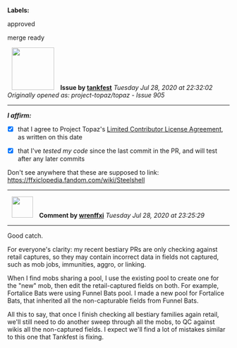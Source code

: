 **Labels:**

approved

merge ready



<a href="https://github.com/tankfest"><img src="https://avatars1.githubusercontent.com/u/37684138?v=4" width="96" height="96" hspace="10"></img></a> **Issue by [tankfest](https://github.com/tankfest)**
_Tuesday Jul 28, 2020 at 22:32:02_
_Originally opened as: project-topaz/topaz - Issue 905_

----

<!-- place 'x' mark between square [] brackets to affirm: -->
**_I affirm:_**
- [x] that I agree to Project Topaz's [Limited Contributor License Agreement](http://project-topaz.com/blob/release/CONTRIBUTOR_AGREEMENT.md), as written on this date
- [x] that I've _tested my code_ since the last commit in the PR, and will test after any later commits

Don't see anywhere that these are supposed to link: https://ffxiclopedia.fandom.com/wiki/Steelshell


----
<a href="https://github.com/wrenffxi"><img src="https://avatars1.githubusercontent.com/u/21246949?v=4" width="48" height="48" hspace="10"></img></a> **Comment by [wrenffxi](https://github.com/wrenffxi)**
_Tuesday Jul 28, 2020 at 23:25:29_

----

Good catch.

For everyone's clarity: my recent bestiary PRs are only checking against retail captures, so they may contain incorrect data in fields not captured, such as mob jobs, immunities, aggro, or linking.

When I find mobs sharing a pool, I use the existing pool to create one for the "new" mob, then edit the retail-captured fields on both.  For example, Fortalice Bats were using Funnel Bats pool.  I made a new pool for Fortalice Bats, that inherited all the non-capturable fields from Funnel Bats.

All this to say, that once I finish checking all bestiary families again retail, we'll still need to do another sweep through all the mobs, to QC against wikis all the non-captured fields.  I expect we'll find a lot of mistakes similar to this one that Tankfest is fixing.

